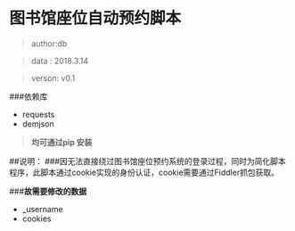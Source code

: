 # 图书馆座位自动预约脚本

> author:db

> data  : 2018.3.14

> verson: v0.1

###依赖库
-	requests
-	demjson
>**均可通过pip 安装**

##说明：
###因无法直接绕过图书馆座位预约系统的登录过程，同时为简化脚本程序，此脚本通过cookie实现的身份认证，cookie需要通过Fiddler抓包获取。

###**故需要修改的数据**
-	_username
-	cookies
	